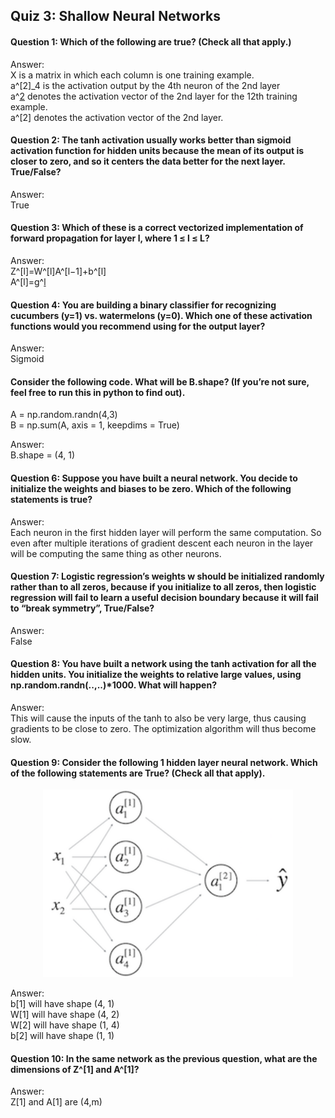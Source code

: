 ## Quiz 3: Shallow Neural Networks

#### Question 1: Which of the following are true? (Check all that apply.)
Answer:  
X is a matrix in which each column is one training example.  
a^[2]_4 is the activation output by the 4th neuron of the 2nd layer  
a^[2](12) denotes the activation vector of the 2nd layer for the 12th training example.  
a^[2] denotes the activation vector of the 2nd layer.  
 
#### Question 2: The tanh activation usually works better than sigmoid activation function for hidden units because the mean of its output is closer to zero, and so it centers the data better for the next layer. True/False? 
Answer:  
True  

#### Question 3: Which of these is a correct vectorized implementation of forward propagation for layer l, where 1 ≤ l ≤ L?
Answer:  
Z^[l]=W^[l]A^[l−1]+b^[l]  
A^[l]=g^[l](Z^[l])  
 
#### Question 4: You are building a binary classifier for recognizing cucumbers (y=1) vs. watermelons (y=0). Which one of these activation functions would you recommend using for the output layer?
Answer:  
Sigmoid  

#### Consider the following code. What will be B.shape? (If you’re not sure, feel free to run this in python to find out).
A = np.random.randn(4,3)  
B = np.sum(A, axis = 1, keepdims = True)  

Answer:  
B.shape = (4, 1)  

#### Question 6: Suppose you have built a neural network. You decide to initialize the weights and biases to be zero. Which of the following statements is true? 
Answer:  
Each neuron in the first hidden layer will perform the same computation.
So even after multiple iterations of gradient descent each neuron in the layer will be computing the same thing as other neurons.  

#### Question 7: Logistic regression’s weights w should be initialized randomly rather than to all zeros, because if you initialize to all zeros, then logistic regression will fail to learn a useful decision boundary because it will fail to “break symmetry”, True/False?
Answer:  
False  

#### Question 8: You have built a network using the tanh activation for all the hidden units. You initialize the weights to relative large values, using np.random.randn(..,..)*1000. What will happen?
Answer:  
This will cause the inputs of the tanh to also be very large, thus causing gradients to be close to zero.
The optimization algorithm will thus become slow.

#### Question 9: Consider the following 1 hidden layer neural network. Which of the following statements are True? (Check all that apply).

<p align="center">
<img src="https://github.com/peterhall71/coursera_Neural_Networks_and_Deep_Learning/blob/master/images/quiz_neural_net.png" alt="One Hidden Layer Neural Net" width="400"/>
</p>

Answer:  
b[1] will have shape (4, 1)  
W[1] will have shape (4, 2)  
W[2] will have shape (1, 4)  
b[2] will have shape (1, 1)  

#### Question 10: In the same network as the previous question, what are the dimensions of Z^[1] and A^[1]?
Answer:  
Z[1] and A[1] are (4,m)  